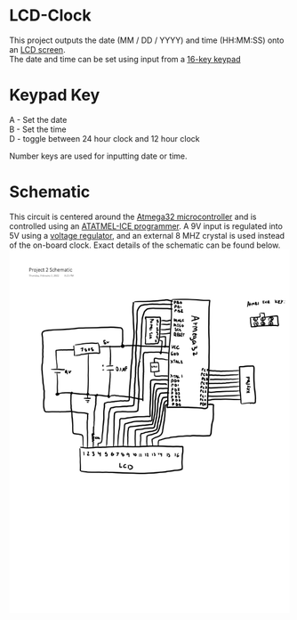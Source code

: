# LCD-Clock
This project outputs the date (MM / DD / YYYY) and time (HH:MM:SS) onto an [LCD screen](https://www.digikey.com/en/products/detail/lumex-opto-components-inc/LCM-S01602DSR-A/469799). <br>
The date and time can be set using input from a [16-key keypad](https://www.digikey.com/en/products/detail/grayhill-inc/96BB2-006-R/180932)

# Keypad Key
A - Set the date <br>
B - Set the time <br>
D - toggle between 24 hour clock and 12 hour clock <br>

Number keys are used for inputting date or time.

# Schematic
This circuit is centered around the [Atmega32 microcontroller](https://www.digikey.com/en/products/detail/microchip-technology/ATMEGA32-16PU/739771) and is controlled using an [ATATMEL-ICE programmer](https://www.digikey.com/en/products/detail/microchip-technology/ATATMEL-ICE-BASIC/4753381). A 9V input is regulated into 5V using a [voltage regulator](https://www.digikey.com/en/products/detail/onsemi/MC7805CTG/919333), and an external 8 MHZ crystal is used instead of the on-board clock. Exact details of the schematic can be found below. 
![alt text](https://github.com/josephdprince/LCD-Clock/blob/main/P2%20Schematic-1.png)
